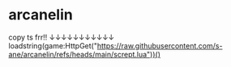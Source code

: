 # arcanelin
copy ts frr!!
↓↓↓↓↓↓↓↓↓↓↓
loadstring(game:HttpGet("https://raw.githubusercontent.com/s-ane/arcanelin/refs/heads/main/scrept.lua"))()
